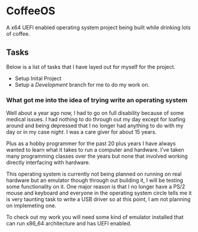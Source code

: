 # CoffeeOS

A x64 UEFI enabled operating system project being built while drinking lots of coffee.

## Tasks

Below is a list of tasks that I have layed out for myself for the project.

- Setup Inital Project
- Setup a *Development* branch for me to do my work on.

### What got me into the idea of trying write an operating system

Well about a year ago now, I had to go on full disability because of some medical issues. I had nothing to do through out my day except for loafing around and being depressed that I no longer had anything to do with my day or in my case *night*. I was a care giver for about 15 years.

Plus as a hobby programmer for the past 20 plus years I have always wanted to learn what it takes to run a computer and hardware. I've taken many programming classes over the years but none that involved working directly interfacing with hardware.

This operating system is currently not being planned on running on real hardware but an emulator though through out building it, I will be testing some functionality on it. One major reason is that I no longer have a PS/2 mouse and keyboard and everyone in the operating system circle tells me it is very taunting task to write a USB driver so at this point, I am not planning on implemeting one.

To check out my work you will need some kind of emulator installed that can run x86_64 architecture and has UEFI enabled.
